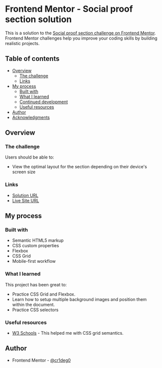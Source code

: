 # Frontend Mentor - Social proof section solution

This is a solution to the [Social proof section challenge on Frontend Mentor](https://www.frontendmentor.io/challenges/social-proof-section-6e0qTv_bA). Frontend Mentor challenges help you improve your coding skills by building realistic projects. 

## Table of contents

- [Overview](#overview)
  - [The challenge](#the-challenge)
  - [Links](#links)
- [My process](#my-process)
  - [Built with](#built-with)
  - [What I learned](#what-i-learned)
  - [Continued development](#continued-development)
  - [Useful resources](#useful-resources)
- [Author](#author)
- [Acknowledgments](#acknowledgments)

## Overview

### The challenge

Users should be able to:

- View the optimal layout for the section depending on their device's screen size


### Links

- [Solution URL](https://your-solution-url.com)
- [Live Site URL](https://cr1deg0.github.io/FE_Mentor_Social_Proof_Section/)

## My process

### Built with

- Semantic HTML5 markup
- CSS custom properties
- Flexbox
- CSS Grid
- Mobile-first workflow

### What I learned

This project has been great to:
  - Practice CSS Grid and Flexbox. 
  - Learn how to setup multiple background images and position them within the document.
  - Practice CSS selectors

### Useful resources

- [W3 Schools](https://www.example.com) - This helped me with CSS grid semantics.

## Author

- Frontend Mentor - [@cr1deg0](https://www.frontendmentor.io/profile/cr1deg0/solutions)
